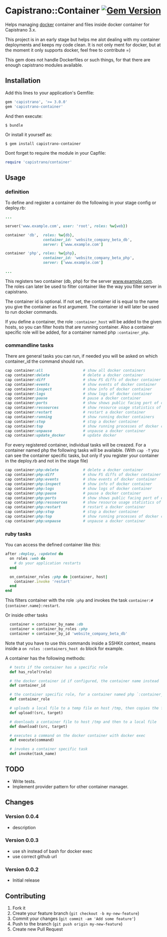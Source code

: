 # Capistrano::Container [![Gem Version](https://badge.fury.io/rb/capistrano-container.svg)](https://badge.fury.io/rb/capistrano-container)

Helps managing [docker](https://www.docker.com/) container and files inside docker container for Capistrano 3.x.

This project is in an early stage but helps me alot dealing with my container deployments and keeps my code clean. It is not only ment for docker, but at the moment it only supports docker, feel free to contribute =)

This gem does not handle Dockerfiles or such things, for that there are enough capistrano modules available.

## Installation

Add this lines to your application's Gemfile:

```ruby
gem 'capistrano', '>= 3.0.0'
gem 'capistrano-container'
```

And then execute:

    $ bundle

Or install it yourself as:

    $ gem install capistrano-container

Dont forget to require the module in your Capfile:

```ruby
require 'capistrano/container'
```  

## Usage
### definition
To define and register a container do the following in your stage config or deploy.rb:

```ruby
...

server('www.example.com', user: 'root', roles: %w{web})

container 'db',  roles: %w{db},
                 container_id: 'website_company_beta_db',
                 server: ['www.example.com']

container 'php', roles: %w{php},
                 container_id: 'website_company_beta_php',
                 server: ['www.example.com']

...
```

This registers two container (db, php) for the server www.example.com. The roles can later be used to filter container like the way you filter server in capistrano.

The container id is optional. If not set, the container id is equal to the name you give the container as first argument. The container id will later be used to run docker commands.

If you define a container, the role `:container_host` will be added to the given hosts, so you can filter hosts that are running container. Also a container specific role will be added, for a container named php `:container_php`.


### commandline tasks
There are general tasks you can run, if needed you will be asked on which container_id the command should run.

```ruby
cap container:all                  # show all docker containers
cap container:delete               # delete a docker container
cap container:diff                 # show FS diffs of docker container
cap container:events               # show events of docker container
cap container:inspect              # show info of docker container
cap container:logs                 # show logs of docker container
cap container:pause                # pause a docker container
cap container:ports                # show shows public facing port of docker container
cap container:ressources           # show resource usage statistics of docker container
cap container:restart              # restart a docker container
cap container:running              # show running docker containers
cap container:stop                 # stop a docker container
cap container:top                  # show running processes of docker container
cap container:unpause              # unpause a docker container
cap container:update_docker        # update docker
```

For every registered container, individual tasks will be creazed. For a container named php the following tasks will be available. (With `cap -T` you can see the container specific tasks, but only if you register your container in the deploy.rb and not in the stage file)

```ruby
cap container:php:delete           # delete a docker container
cap container:php:diff             # show FS diffs of docker container
cap container:php:events           # show events of docker container
cap container:php:inspect          # show info of docker container
cap container:php:logs             # show logs of docker container
cap container:php:pause            # pause a docker container
cap container:php:ports            # show shows public facing port of docker container
cap container:php:ressources       # show resource usage statistics of docker container
cap container:php:restart          # restart a docker container
cap container:php:stop             # stop a docker container
cap container:php:top              # show running processes of docker container
cap container:php:unpause          # unpause a docker container
```

### ruby tasks
You can access the defined container like this:

```ruby
after :deploy, :updated do
  on roles :web do
    # do your application restarts
  end

  on_container_roles :php do |container, host|
    container.invoke 'restart'
  end
end
```
This filters container with the role `:php` and invokes the task `container:#{container.name}:restart`.

Or inside other tasks
```ruby
  container = container_by_name :db
  container = container_by_roles :php
  container = container_by_id 'website_company_beta_db'
```

Note that you have to use this commands inside a SSHKit context, means inside a `on roles :containers_host do` block for example.

A container has the following methods:
```ruby
  # tests if the container has a specific role
  def has_role?(role)

  # the docker container id if configured, the container name instead
  def container_id

  # the container specific role, for a container named php `:container_php`
  def container_role

  # uploads a local file to a temp file on host /tmp, then copies the file into the container with docker cp
  def upload!(src, target)

  # doenloads a container file to host /tmp and then to a local file
  def download!(src, target)

  # executes a command on the docker container with docker exec
  def execute(command)

  # invokes a container specific task
  def invoke(task_name)
```

## TODO
  * Write tests.
  * Implement provider pattern for other container manager.

## Changes
### Version 0.0.4
  * description
  
### Version 0.0.3
  * use sh instead of bash for docker exec
  * use correct github url

### Version 0.0.2
  * Initial release

## Contributing

1. Fork it
2. Create your feature branch (`git checkout -b my-new-feature`)
3. Commit your changes (`git commit -am 'Add some feature'`)
4. Push to the branch (`git push origin my-new-feature`)
5. Create new Pull Request
